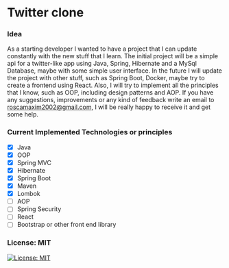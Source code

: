 # Twitter clone

### Idea
As a starting developer I wanted to have a project that I can update constantly with the new stuff that I learn.
The initial project will be a simple api for a twitter-like app using Java, Spring, Hibernate and a MySql Database, 
maybe with some simple user interface. In the future I will update the project with other stuff, such as Spring Boot, 
Docker, maybe try to create a frontend using React. Also, I will try to implement all the principles that I know, such 
as OOP, including design patterns and AOP. If you have any suggestions, improvements or any kind of feedback write an 
email to roscamaxim2002@gmail.com, I will be really happy to receive it and get some help.

### Current Implemented Technologies or principles
- [X] Java
- [X] OOP
- [X] Spring MVC
- [X] Hibernate
- [X] Spring Boot
- [X] Maven
- [X] Lombok
- [ ] AOP
- [ ] Spring Security
- [ ] React
- [ ] Bootstrap or other front end library

### License: MIT
[![License: MIT](https://img.shields.io/badge/License-MIT-yellow.svg)](https://opensource.org/licenses/MIT)


